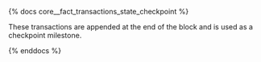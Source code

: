 {% docs core__fact_transactions_state_checkpoint %}

These transactions are appended at the end of the block and is used as a checkpoint milestone.

{% enddocs %}
